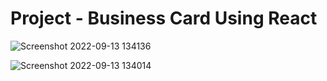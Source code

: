 # Project - Business Card Using React

![Screenshot 2022-09-13 134136](https://user-images.githubusercontent.com/93247057/189848919-c501634e-9b47-47d4-98c3-f4a1450052fd.png)

![Screenshot 2022-09-13 134014](https://user-images.githubusercontent.com/93247057/189849129-290152bd-21d5-4022-b972-5832004deb52.png)
